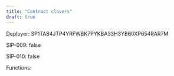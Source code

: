 ```yaml
---
title: "Contract clovers"
draft: true
---
```

Deployer: SP1TA84JTP4YRFWBK7PYKBA33H3YB60XP654RAR7M

SIP-009: false

SIP-010: false

Functions:

